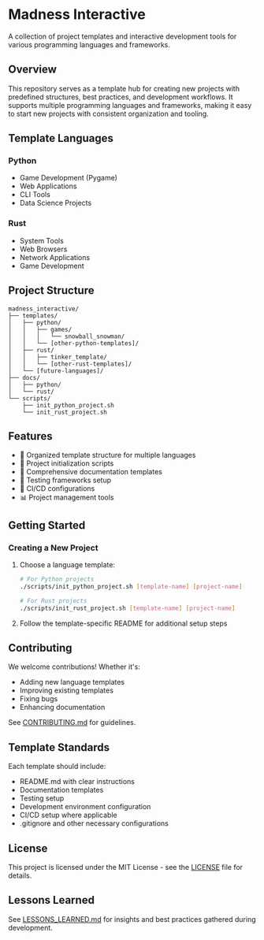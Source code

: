 # Madness Interactive

A collection of project templates and interactive development tools for various programming languages and frameworks.

## Overview

This repository serves as a template hub for creating new projects with predefined structures, best practices, and development workflows. It supports multiple programming languages and frameworks, making it easy to start new projects with consistent organization and tooling.

## Template Languages

### Python
- Game Development (Pygame)
- Web Applications
- CLI Tools
- Data Science Projects

### Rust
- System Tools
- Web Browsers
- Network Applications
- Game Development

## Project Structure

```
madness_interactive/
├── templates/
│   ├── python/
│   │   ├── games/
│   │   │   └── snowball_snowman/
│   │   └── [other-python-templates]/
│   ├── rust/
│   │   ├── tinker_template/
│   │   └── [other-rust-templates]/
│   └── [future-languages]/
├── docs/
│   ├── python/
│   └── rust/
└── scripts/
    ├── init_python_project.sh
    └── init_rust_project.sh
```

## Features

- 📁 Organized template structure for multiple languages
- 🔧 Project initialization scripts
- 📝 Comprehensive documentation templates
- 🧪 Testing frameworks setup
- 🚀 CI/CD configurations
- 📊 Project management tools

## Getting Started

### Creating a New Project

1. Choose a language template:
   ```bash
   # For Python projects
   ./scripts/init_python_project.sh [template-name] [project-name]

   # For Rust projects
   ./scripts/init_rust_project.sh [template-name] [project-name]
   ```

2. Follow the template-specific README for additional setup steps

## Contributing

We welcome contributions! Whether it's:
- Adding new language templates
- Improving existing templates
- Fixing bugs
- Enhancing documentation

See [CONTRIBUTING.md](CONTRIBUTING.md) for guidelines.

## Template Standards

Each template should include:
- README.md with clear instructions
- Documentation templates
- Testing setup
- Development environment configuration
- CI/CD setup where applicable
- .gitignore and other necessary configurations

## License

This project is licensed under the MIT License - see the [LICENSE](LICENSE) file for details.

## Lessons Learned

See [LESSONS_LEARNED.md](LESSONS_LEARNED.md) for insights and best practices gathered during development.
